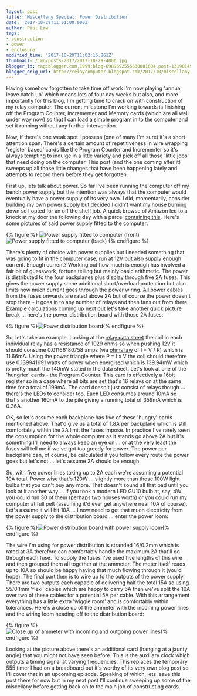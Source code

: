 ```yaml
---
layout: post
title: 'Miscellany Special: Power Distribution'
date: '2017-10-29T11:01:00.000Z'
author: Paul Law
tags:
- construction
- power
- enclosure
modified_time: '2017-10-29T11:02:16.861Z'
thumbnail: /img/posts/2017/2017-10-29-4000.jpg
blogger_id: tag:blogger.com,1999:blog-6989692556630001604.post-1319014928633051501
blogger_orig_url: http://relaycomputer.blogspot.com/2017/10/miscellany-special-power-distribution.html
---
```


Having somehow forgotten to take time off work I'm now playing 'annual leave 
catch up' which means lots of four day weeks but also, and more importantly 
for this blog, I'm getting time to crack on with construction of my relay 
computer. The current milestone I'm working towards is finishing off the 
Program Counter, Incrementer and Memory cards (which are all well under way 
now) so that I can load a simple program in to the computer and set it running 
without any further intervention.

Now, if there's 
one weak spot I possess (one of many I'm sure) it's a short attention span. 
There's a certain amount of repetitiveness in wire wrapping 'register based' 
cards like the Program Counter and Incrementer so it's always tempting to 
indulge in a little variety and pick off all those 'little jobs' that need 
doing on the computer. This post (and the one coming after it) sweeps up all 
those little changes that have been happening lately and attempts to record 
them before they get forgotten.

First up, lets talk 
about power. So far I've been running the computer off my bench power supply 
but the intention was always that the computer would eventually have a power 
supply of its very own. I did, momentarily, consider building my own power 
supply but decided I didn't want my house burning down so I opted for an off 
the shelf job. A quick browse of Amazon led to a knock at my door the 
following day with a parcel 
[containing this](https://www.amazon.co.uk/gp/product/B01DDIHKPI). Here's some pictures of said power supply 
fitted to the computer:

{% figure %}
![Power supply fitted to computer (front)](/img/posts/2017/2017-10-29-0000.jpg)
![Power supply fitted to computer (back)](/img/posts/2017/2017-10-29-0001.jpg)
{% endfigure %}

There's plenty of choice with power supplies but I needed 
something that was going to fit in the computer case, run at 12V but also 
supply enough current. Enough current? Working out how much is enough has 
involved a fair bit of guesswork, fortune telling but mainly basic arithmetic. 
The power is distributed to the four backplanes plus display through five 2A 
fuses. This gives the power supply some additional short/overload protection 
but also limits how much current goes through the power wiring. All power 
cables from the fuses onwards are rated above 2A but of course the power 
doesn't stop there - it goes in to any number of relays and then fans out from 
there. Example calculations coming up next but let's take another quick 
picture break ... here's the power distribution board with those 2A 
fuses:

{% figure %}![Power distribution board](/img/posts/2017/2017-10-29-0002.jpg){% endfigure %}

So, let's take 
an example. Looking at the 
[relay data sheet](http://www.te.com/commerce/DocumentDelivery/DDEController?Action=showdoc&amp;DocId=Specification+Or+Standard%7F108-98002%7FW%7Fpdf%7FEnglish%7FENG_SS_108-98002_W_P2.pdf%7F5-1393788-8) 
the coil in each individual relay has a 
resistance of 1029 ohms so when pushing 12V it should consume 0.01166180758 
amps (via [ohms law](http://www.electronics-tutorials.ws/dccircuits/dcp_2.html) of I = V / R) 
which is 11.66mA. Using 
the power triangle where P = I x V the coil should therefore 
use 0.139941691 watts of power when energised which is 139.94mW which is 
pretty much the 140mW stated in the data sheet. Let's look at one of the 
'hungrier' cards - the Program Counter. This card is effectively a 16bit 
register so in a case where all bits are set that's 16 relays on at the same 
time for a total of 199mA. The card doesn't just consist of relays though ... 
there's the LEDs to consider too. Each LED consumes around 10mA so that's 
another 160mA to the pile giving a running total of 359mA which is 
0.36A. 

OK, so let's assume each backplane has 
five of these 'hungry' cards mentioned above. That'd give us a total of 1.8A 
per backplane which is still comfortably within the 2A limit the fuses impose. 
In practice I've rarely seen the consumption for the whole computer as it 
stands go above 2A but it's something I'll need to always keep an eye on ... 
or at the very least the fuses will tell me if we've got too greedy for power. 
The power per backplane can, of course, be calculated if you follow every 
route the power goes but let's not ... let's assume 2A should be 
enough.

So, with five power lines taking up to 2A 
each we're assuming a potential 10A total. Power wise that's 120W ... slightly 
more than those 100W light bulbs that you can't buy any more. That doesn't 
sound all that bad until you look at it another way ... if you took a modern 
LED GU10 bulb at, say, 4W you could run 30 of them (perhaps two houses worth) 
or you could run my computer at full pelt (assuming it'd ever get anywhere 
near 10A of course). Let's assume it will hit 10A ... I now need to get that 
much electricity from the power supply to the distribution board ... enter the 
power loom:

{% figure %}![Power distribution board with power supply loom](/img/posts/2017/2017-10-29-0003.jpg){% endfigure %}

The wire I'm using for power distribution is stranded 
16/0.2mm which is rated at 3A therefore can comfortably handle the maximum 2A 
that'll go through each fuse. To supply the fuses I've used five lengths of 
this wire and then grouped them all together at the ammeter. The meter itself 
reads up to 10A so should be happy having that much flowing through it (you'd 
hope). The final part then is to wire up to the outputs of the power supply. 
There are two outputs each capable of delivering half the total 15A so using 
55/0.1mm 'flexi' cables which are happy to carry 6A then we've split the 10A 
over two of these cables for a potential 5A per cable. With this arrangement 
everything has a little extra 'wiggle room' and is comfortably within 
tolerances. Here's a close up of the ammeter with the incoming power lines and 
the wiring loom heading off to the distribution board:

{% figure %}![Close up of ammeter with incoming and outgoing power lines](/img/posts/2017/2017-10-29-0004.jpg){% endfigure %}

Looking at the picture above there's an additional card 
(hanging at a jaunty angle) that you might not have seen before. This is the 
auxiliary clock which outputs a timing signal at varying frequencies. This 
replaces the temporary 555 timer I had on a breadboard but it's worthy of its 
very own blog post so I'll cover that in an upcoming episode. Speaking of 
which, lets leave this post there for now but in my next post I'll continue 
sweeping up some of the miscellany before getting back on to the main job of 
constructing cards.
